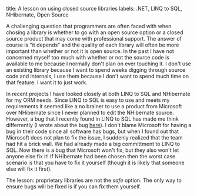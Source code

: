 title: A lesson on using closed source libraries
labels: .NET, LINQ to SQL, NHibernate, Open Source

A challenging question that programmers are often faced with when chosing a library is whether to go with an open source option or a closed source product that may come with professional support.  The answer of course is "it depends" and the quality of each library will often be more important than whether or not it is open source.  In the past I have not concerned myself too much with whether or not the source code is available to me because I normally don't plan on ever touching it.  I don't use an existing library because I want to spend weeks digging through source code and internals, I use them because I don't want to spend much time on that feature.  I want it to just work<!--break-->.

In recent projects I have looked closely at both LINQ to SQL and NHibernate for my ORM needs.  Since LINQ to SQL is easy to use and meets my requirements it seemed like a no brainer to use a product from Microsoft over NHibernate since I never planned to edit the NHibernate source.  However, a bug that I recently found in LINQ to SQL has made me think differrently (I wrote about the bug <a href="/linq-to-sql-gotcha-2-getchangeset-weirdness">here</a>).  I don't blame Microsoft for having a bug in their code since all software has bugs, but when I found out that Microsoft does not plan to fix the issue, I suddenly realized that the team had hit a brick wall.  We had already made a big committment to LINQ to SQL.  Now there is a bug that Microsoft won't fix, but they also won't let anyone else fix it!  If NHibernate had been chosen then the worst case scenario is that you have to fix it yourself (though it is likely that someone else will fix it first).

The lesson: proprietary libraries are not the <em>safe</em> option.  The only way to ensure bugs will be fixed is if you can fix them yourself.